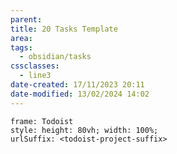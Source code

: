 ```yaml
---
parent: 
title: 20 Tasks Template
area: 
tags:
  - obsidian/tasks
cssclasses:
  - line3
date-created: 17/11/2023 20:11
date-modified: 13/02/2024 14:02
---
```


```custom-frames
frame: Todoist
style: height: 80vh; width: 100%;
urlSuffix: <todoist-project-suffix>
```
